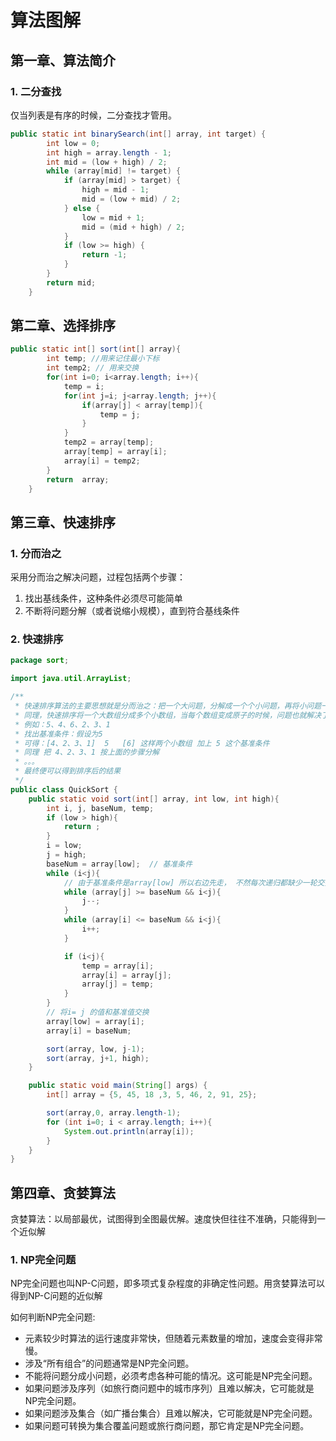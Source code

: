 # 算法图解

## 第一章、算法简介

### 1. 二分查找

仅当列表是有序的时候，二分查找才管用。

```java
public static int binarySearch(int[] array, int target) {
        int low = 0;
        int high = array.length - 1;
        int mid = (low + high) / 2;
        while (array[mid] != target) {
            if (array[mid] > target) {
                high = mid - 1;
                mid = (low + mid) / 2;
            } else {
                low = mid + 1;
                mid = (mid + high) / 2;
            }
            if (low >= high) {
                return -1;
            }
        }
        return mid;
    }
```

## 第二章、选择排序

```java
public static int[] sort(int[] array){
        int temp; //用来记住最小下标
        int temp2; // 用来交换
        for(int i=0; i<array.length; i++){
            temp = i;
            for(int j=i; j<array.length; j++){
                if(array[j] < array[temp]){
                    temp = j;
                }
            }
            temp2 = array[temp];
            array[temp] = array[i];
            array[i] = temp2;
        }
        return  array;
    }
```

## 第三章、快速排序

### 1. 分而治之

采用分而治之解决问题，过程包括两个步骤：

1. 找出基线条件，这种条件必须尽可能简单
2. 不断将问题分解（或者说缩小规模），直到符合基线条件



### 2. 快速排序

```java
package sort;

import java.util.ArrayList;

/**
 * 快速排序算法的主要思想就是分而治之：把一个大问题，分解成一个个小问题，再将小问题一一解决，最终大问题也解决了
 * 同理，快速排序将一个大数组分成多个小数组，当每个数组变成原子的时候，问题也就解决了
 * 例如：5、4、6、2、3、1
 * 找出基准条件：假设为5
 * 可得：[4、2、3、1]  5   [6] 这样两个小数组 加上 5 这个基准条件
 * 同理 把 4、2、3、1 按上面的步骤分解
 * 。。。
 * 最终便可以得到排序后的结果
 */
public class QuickSort {
    public static void sort(int[] array, int low, int high){
        int i, j, baseNum, temp;
        if (low > high){
            return ;
        }
        i = low;
        j = high;
        baseNum = array[low];  // 基准条件
        while (i<j){
            // 由于基准条件是array[low] 所以右边先走， 不然每次递归都缺少一轮交换
            while (array[j] >= baseNum && i<j){
                j--;
            }
            while (array[i] <= baseNum && i<j){
                i++;
            }

            if (i<j){
                temp = array[i];
                array[i] = array[j];
                array[j] = temp;
            }
        }
        // 将i= j 的值和基准值交换
        array[low] = array[i];
        array[i] = baseNum;

        sort(array, low, j-1);
        sort(array, j+1, high);
    }

    public static void main(String[] args) {
        int[] array = {5, 45, 18 ,3, 5, 46, 2, 91, 25};

        sort(array,0, array.length-1);
        for (int i=0; i < array.length; i++){
            System.out.println(array[i]);
        }
    }
}

```



## 第四章、贪婪算法

贪婪算法：以局部最优，试图得到全图最优解。速度快但往往不准确，只能得到一个近似解

### 1. NP完全问题

NP完全问题也叫NP-C问题，即多项式复杂程度的非确定性问题。用贪婪算法可以得到NP-C问题的近似解

如何判断NP完全问题:

- 元素较少时算法的运行速度非常快，但随着元素数量的增加，速度会变得非常慢。
- 涉及“所有组合”的问题通常是NP完全问题。
- 不能将问题分成小问题，必须考虑各种可能的情况。这可能是NP完全问题。
- 如果问题涉及序列（如旅行商问题中的城市序列）且难以解决，它可能就是NP完全问题。
- 如果问题涉及集合（如广播台集合）且难以解决，它可能就是NP完全问题。
- 如果问题可转换为集合覆盖问题或旅行商问题，那它肯定是NP完全问题。

